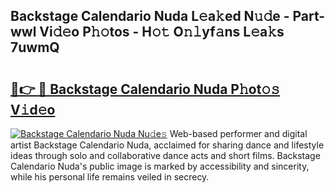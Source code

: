 ## Backstage Calendario Nuda L𝚎a𝚔ed N𝚞𝚍e - Part-wwl Vi𝚍𝚎o P𝚑𝚘tos - H𝚘𝚝 O𝚗𝚕yf𝚊ns L𝚎a𝚔s 7uwmQ

# <h2><a href="http://kfdca0.oniu.top/?m=Backstage+Calendario+Nuda">🔗👉 🔴 Backstage Calendario Nuda P𝚑ot𝚘𝚜 V𝚒d𝚎o</a></h2>

[![Backstage Calendario Nuda Nu𝚍e𝚜](https://i.imgur.com/0qMVB7G.gif)](http://kfdca0.oniu.top/?m=Backstage+Calendario+Nuda)
Web-based performer and digital artist Backstage Calendario Nuda, acclaimed for sharing dance and lifestyle ideas through solo and collaborative dance acts and short films. Backstage Calendario Nuda's public image is marked by accessibility and sincerity, while his personal life remains veiled in secrecy.  
